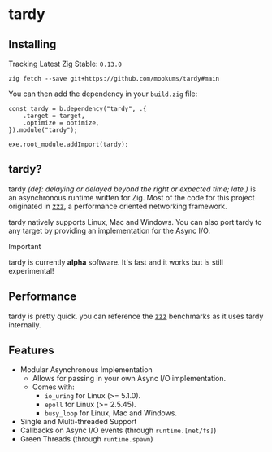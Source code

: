 # tardy 

## Installing
Tracking Latest Zig Stable: `0.13.0`
```
zig fetch --save git+https://github.com/mookums/tardy#main
```

You can then add the dependency in your `build.zig` file:
```zig
const tardy = b.dependency("tardy", .{
    .target = target,
    .optimize = optimize,
}).module("tardy");

exe.root_module.addImport(tardy);
```

## tardy?
tardy *(def: delaying or delayed beyond the right or expected time; late.)* is an asynchronous runtime written for Zig. Most of the code for this project originated in [zzz](https://github.com/mookums/zzz), a performance oriented networking framework.

tardy natively supports Linux, Mac and Windows. You can also port tardy to any target by providing an implementation for the Async I/O.

> [!IMPORTANT]
> tardy is currently **alpha** software. It's fast and it works but is still experimental!

## Performance
tardy is pretty quick. you can reference the [zzz](https://github.com/mookums/zzz) benchmarks as it uses tardy internally.

## Features
- Modular Asynchronous Implementation
    - Allows for passing in your own Async I/O implementation.
    - Comes with:
        - `io_uring` for Linux (>= 5.1.0).
        - `epoll` for Linux (>= 2.5.45).
        - `busy_loop` for Linux, Mac and Windows.
- Single and Multi-threaded Support
- Callbacks on Async I/O events (through `runtime.[net/fs]`)
- Green Threads (through `runtime.spawn`)
